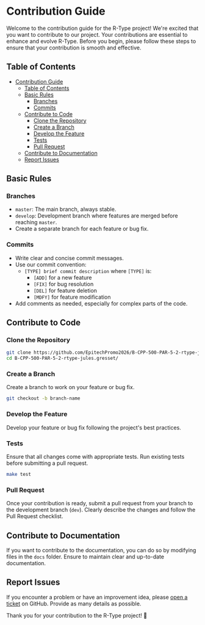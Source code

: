 # Contribution Guide

Welcome to the contribution guide for the R-Type project! We're excited that you want to contribute to our project. Your contributions are essential to enhance and evolve R-Type. Before you begin, please follow these steps to ensure that your contribution is smooth and effective.

## Table of Contents
- [Contribution Guide](#contribution-guide)
  - [Table of Contents](#table-of-contents)
  - [Basic Rules](#basic-rules)
    - [Branches](#branches)
    - [Commits](#commits)
  - [Contribute to Code](#contribute-to-code)
    - [Clone the Repository](#clone-the-repository)
    - [Create a Branch](#create-a-branch)
    - [Develop the Feature](#develop-the-feature)
    - [Tests](#tests)
    - [Pull Request](#pull-request)
  - [Contribute to Documentation](#contribute-to-documentation)
  - [Report Issues](#report-issues)

## Basic Rules

### Branches

- `master`: The main branch, always stable.
- `develop`: Development branch where features are merged before reaching `master`.
- Create a separate branch for each feature or bug fix.

### Commits

- Write clear and concise commit messages.
- Use our commit convention:
  - `[TYPE] brief commit description` where `[TYPE]` is:
    - `[ADD]` for a new feature
    - `[FIX]` for bug resolution
    - `[DEL]` for feature deletion
    - `[MDFY]` for feature modification
- Add comments as needed, especially for complex parts of the code.

## Contribute to Code

### Clone the Repository

```bash
git clone https://github.com/EpitechPromo2026/B-CPP-500-PAR-5-2-rtype-jules.gresset.git
cd B-CPP-500-PAR-5-2-rtype-jules.gresset/
```

### Create a Branch

Create a branch to work on your feature or bug fix.

```bash
git checkout -b branch-name
```

### Develop the Feature

Develop your feature or bug fix following the project's best practices.

### Tests

Ensure that all changes come with appropriate tests. Run existing tests before submitting a pull request.

```bash
make test
```

### Pull Request

Once your contribution is ready, submit a pull request from your branch to the development branch (`dev`). Clearly describe the changes and follow the Pull Request checklist.

## Contribute to Documentation

If you want to contribute to the documentation, you can do so by modifying files in the `docs` folder. Ensure to maintain clear and up-to-date documentation.

## Report Issues

If you encounter a problem or have an improvement idea, please [open a ticket](https://github.com/EpitechPromo2026/B-CPP-500-PAR-5-2-rtype-jules.gresset/issues) on GitHub. Provide as many details as possible.

Thank you for your contribution to the R-Type project! 🚀
